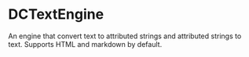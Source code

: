 DCTextEngine
============

An engine that convert text to attributed strings and attributed strings to text. Supports HTML and markdown by default.
